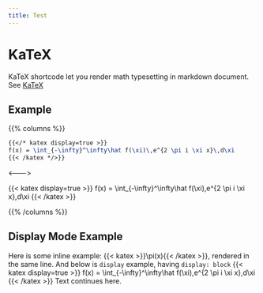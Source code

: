 ```yaml
---
title: Test
---
```


# KaTeX

KaTeX shortcode let you render math typesetting in markdown document. See [KaTeX](https://katex.org/)

## Example

{{% columns %}}

```latex
{{</* katex display=true >}}
f(x) = \int_{-\infty}^\infty\hat f(\xi)\,e^{2 \pi i \xi x}\,d\xi
{{< /katex */>}}
```

<--->

{{< katex display=true >}}
f(x) = \int\_{-\infty}^\infty\hat f(\xi)\,e^{2 \pi i \xi x}\,d\xi
{{< /katex >}}

{{% /columns %}}

## Display Mode Example

Here is some inline example: {{< katex >}}\pi(x){{< /katex >}}, rendered in the same line. And below is `display` example, having `display: block`
{{< katex display=true >}}
f(x) = \int\_{-\infty}^\infty\hat f(\xi)\,e^{2 \pi i \xi x}\,d\xi
{{< /katex >}}
Text continues here.
